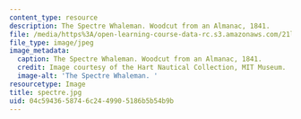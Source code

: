 ```yaml
---
content_type: resource
description: The Spectre Whaleman. Woodcut from an Almanac, 1841.
file: /media/https%3A/open-learning-course-data-rc.s3.amazonaws.com/21l-705-major-authors-melville-and-morrison-fall-2003/04c5943658746c2449905186b5b54b9b_spectre.jpg
file_type: image/jpeg
image_metadata:
  caption: The Spectre Whaleman. Woodcut from an Almanac, 1841.
  credit: Image courtesy of the Hart Nautical Collection, MIT Museum.
  image-alt: 'The Spectre Whaleman. '
resourcetype: Image
title: spectre.jpg
uid: 04c59436-5874-6c24-4990-5186b5b54b9b
---
```

